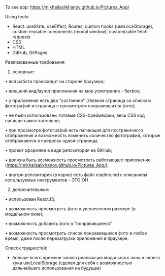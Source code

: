 To see app: https://mikhailsalikhanov.github.io/Pictures_App/

Using tools:
  - React: useState, useEffect, Routes, custom hooks (useLocalStorage), custom reusable components (modal window), customizable fetch requests
  - CSS
  - HTML
  - GitHub, GitPages
 
Реализованные требования:

1) основные:

•	вся работа происходит на стороне браузера;

•	внешний вид/layout приложения на мое усмотрение - flexbox;

•	у приложения есть два "состояния" (главная страница со списком фотографий и страница с просмотром понравившихся фото);

•	не были использованы готовые CSS-фреймворки, весь CSS код написан самостоятельно;

•	при просмотре фотографий есть пагинация для постраничного отображения и возможность изменить количество фотографий, которые отображаются в пределах одной страницы;

•	проект оформлен в виде репозитория на GitHub;

•	должна быть возможность просмотреть работающее приложение (https://mikhailsalikhanov.github.io/Pictures_App/);

•	внутри репозитория (в корне) есть файл readme.md с описанием используемых инструментов - ЭТО ОН

2) дополнительные:

•	использован ReactJS;

•	возможность просмотреть фото в увеличенном размере (в модальном окне);

•	возможность добавить фото в "понравившиеся"

•	возможность просмотреть список понравившихся фото в любое время, даже после перезагрузки приложения в браузере.



Список трудностей: 

- больше всего времени заняла реализация модального окна и своего хука useLocalStorage (сделал для себя с возможностью дальнейшего использования на будущее)
